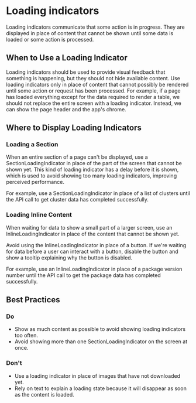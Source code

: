 # Loading indicators

Loading indicators communicate that some action is in progress. They are displayed in place of content that cannot be shown until some data is loaded or some action is processed.

## When to Use a Loading Indicator

Loading indicators should be used to provide visual feedback that something is happening, but they should not hide available content. Use loading indicators only in place of content that cannot possibly be rendered until some action or request has been processed. For example, if a page has loaded everything except for the data required to render a table, we should not replace the entire screen with a loading indicator. Instead, we can show the page header and the app's chrome.

## Where to Display Loading Indicators

### Loading a Section

When an entire section of a page can't be displayed, use a SectionLoadingIndicator in place of the part of the screen that cannot be shown yet. This kind of loading indicator has a delay before it is shown, which is used to avoid showing too many loading indicators, improving perceived performance.

For example, use a SectionLoadingIndicator in place of a list of clusters until the API call to get cluster data has completed successfully.

### Loading Inline Content

When waiting for data to show a small part of a larger screen, use an InlineLoadingIndicator in place of the content that cannot be shown yet.

Avoid using the InlineLoadingIndicator in place of a button. If we're waiting for data before a user can interact with a button, disable the button and show a tooltip explaining why the button is disabled.

For example, use an InlineLoadingIndicator in place of a package version number until the API call to get the package data has completed successfully.

## Best Practices

### Do

- Show as much content as possible to avoid showing loading indicators too often.
- Avoid showing more than one SectionLoadingIndicator on the screen at once.

### Don't

- Use a loading indicator in place of images that have not downloaded yet.
- Rely on text to explain a loading state because it will disappear as soon as the content is loaded.
